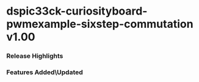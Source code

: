 # dspic33ck-curiosityboard-pwmexample-sixstep-commutation v1.00
### Release Highlights



### Features Added\Updated



